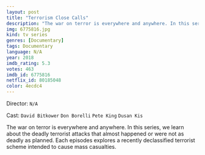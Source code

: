 ```yaml
---
layout: post
title: "Terrorism Close Calls"
description: "The war on terror is everywhere and anywhere. In this series, we learn about the deadly terrorist attacks that almost happened or were not as deadly as planned. Each episodes explores a recently declassified terrorist scheme intended to cause mass casualties..."
img: 6775816.jpg
kind: tv series
genres: [Documentary]
tags: Documentary 
language: N/A
year: 2018
imdb_rating: 5.3
votes: 463
imdb_id: 6775816
netflix_id: 80185048
color: 4ecdc4
---
```

Director: `N/A`  

Cast: `David Bitkower` `Don Borelli` `Pete King` `Dusan Kis` 

The war on terror is everywhere and anywhere. In this series, we learn about the deadly terrorist attacks that almost happened or were not as deadly as planned. Each episodes explores a recently declassified terrorist scheme intended to cause mass casualties.